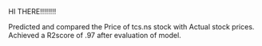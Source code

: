 HI THERE!!!!!!!!

Predicted and compared the Price of tcs.ns stock with Actual stock prices.
Achieved a R2score of .97 after evaluation of model.
